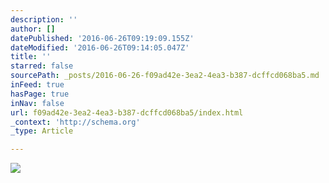 ```yaml
---
description: ''
author: []
datePublished: '2016-06-26T09:19:09.155Z'
dateModified: '2016-06-26T09:14:05.047Z'
title: ''
starred: false
sourcePath: _posts/2016-06-26-f09ad42e-3ea2-4ea3-b387-dcffcd068ba5.md
inFeed: true
hasPage: true
inNav: false
url: f09ad42e-3ea2-4ea3-b387-dcffcd068ba5/index.html
_context: 'http://schema.org'
_type: Article

---
```

![](https://the-grid-user-content.s3-us-west-2.amazonaws.com/0be312fd-ebe6-433e-bb28-8b56973e37be.jpg)